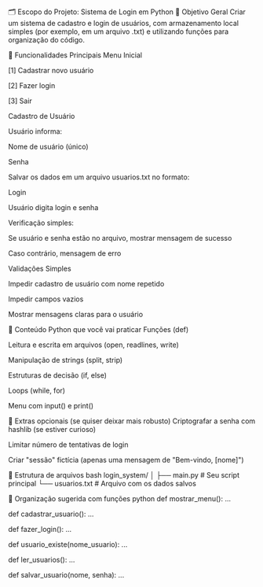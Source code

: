🗂 Escopo do Projeto: Sistema de Login em Python
🎯 Objetivo Geral
Criar um sistema de cadastro e login de usuários, com armazenamento local simples (por exemplo, em um arquivo .txt) e utilizando funções para organização do código.

📌 Funcionalidades Principais
Menu Inicial

[1] Cadastrar novo usuário

[2] Fazer login

[3] Sair

Cadastro de Usuário

Usuário informa:

Nome de usuário (único)

Senha

Salvar os dados em um arquivo usuarios.txt no formato:

Login

Usuário digita login e senha

Verificação simples:

Se usuário e senha estão no arquivo, mostrar mensagem de sucesso

Caso contrário, mensagem de erro

Validações Simples

Impedir cadastro de usuário com nome repetido

Impedir campos vazios

Mostrar mensagens claras para o usuário

🧠 Conteúdo Python que você vai praticar
Funções (def)

Leitura e escrita em arquivos (open, readlines, write)

Manipulação de strings (split, strip)

Estruturas de decisão (if, else)

Loops (while, for)

Menu com input() e print()

🔐 Extras opcionais (se quiser deixar mais robusto)
Criptografar a senha com hashlib (se estiver curioso)

Limitar número de tentativas de login

Criar "sessão" fictícia (apenas uma mensagem de "Bem-vindo, [nome]")

📁 Estrutura de arquivos
bash
login_system/
│
├── main.py # Seu script principal
└── usuarios.txt # Arquivo com os dados salvos

🧩 Organização sugerida com funções
python
def mostrar_menu():
...

def cadastrar_usuario():
...

def fazer_login():
...

def usuario_existe(nome_usuario):
...

def ler_usuarios():
...

def salvar_usuario(nome, senha):
...
